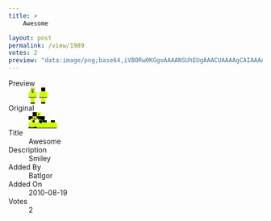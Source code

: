 ```yaml
---
title: >
    Awesome

layout: post
permalink: /view/1989
votes: 2
preview: "data:image/png;base64,iVBORw0KGgoAAAANSUhEUgAAACUAAAAgCAIAAAAaMSbnAAAABnRSTlMA/wD/AP5AXyvrAAAAu0lEQVRIie2XXQ6DIAyA22Un8QrzTNxJzzSvwm5gfWA/tbaEbWCM6fdEkOZDaUpFohleTHABjRvM6rwAUQ/nCrmie8QelXEtlB3FGNVxFXDn73kVz0YMYibQWCIrRHm/pByGp3gKfcN8aU3N80vhPKXvJMMxTXG2ARm3tUULZfXbsZX9j8zPdqbE3vniPve578PX9zevt2DfCaaver3Oh5/9/NznviP79H7iN6yfDWLdyaq+lDSsGY7Y7y5NHFKCZ48xNgAAAABJRU5ErkJggg=="
---
```

<dl class="side-by-side">
<dt>Preview</dt>
<dd>
    <img class="preview" src="data:image/png;base64,iVBORw0KGgoAAAANSUhEUgAAACUAAAAgCAIAAAAaMSbnAAAABnRSTlMA/wD/AP5AXyvrAAAAu0lEQVRIie2XXQ6DIAyA22Un8QrzTNxJzzSvwm5gfWA/tbaEbWCM6fdEkOZDaUpFohleTHABjRvM6rwAUQ/nCrmie8QelXEtlB3FGNVxFXDn73kVz0YMYibQWCIrRHm/pByGp3gKfcN8aU3N80vhPKXvJMMxTXG2ARm3tUULZfXbsZX9j8zPdqbE3vniPve578PX9zevt2DfCaaver3Oh5/9/NznviP79H7iN6yfDWLdyaq+lDSsGY7Y7y5NHFKCZ48xNgAAAABJRU5ErkJggg==">
</dd>
<dt>Original</dt>
<dd>
    <img class="preview" src="data:image/png;base64,iVBORw0KGgoAAAANSUhEUgAAAEAAAAAgCAYAAACinX6EAAAAtklEQVR42u3YbQqAIAwGYE/rnbqTZ/EKhj+MBTWHmi73Dl6iD4I9akXO1StxCYmP26AAAAAhwMsxAGAJAAAAWzfYG/0AMcYbBt03A5BDAcq+CQBzS4A2l7fe+cfQazow9ALQlKbTEa4Mmg16ALipLgFohFhbtTU+Kswy01WC0azcILyPNndOPiO+nVEAAIAxgNkPvdlZ+hZY3fxyAA0BAAAAAAAAAEDwZdX652cbgNaYB/hB2DoBKPYCJWQxj/8AAAAASUVORK5CYII=">
</dd>
<dt>Title</dt>
<dd>Awesome</dd>
<dt>Description</dt>
<dd>Smiley</dd>
<dt>Added By</dt>
<dd>BatIgor</dd>
<dt>Added On</dt>
<dd>2010-08-19</dd>
<dt>Votes</dt>
<dd>2</dd>
</dl>
